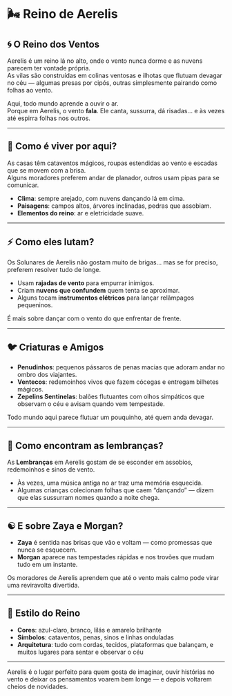 # 🌬️ Reino de Aerelis

## 🌀 O Reino dos Ventos

Aerelis é um reino lá no alto, onde o vento nunca dorme e as nuvens parecem ter vontade própria.  
As vilas são construídas em colinas ventosas e ilhotas que flutuam devagar no céu — algumas presas por cipós, outras simplesmente pairando como folhas ao vento.

Aqui, todo mundo aprende a ouvir o ar.  
Porque em Aerelis, o vento **fala**. Ele canta, sussurra, dá risadas... e às vezes até espirra folhas nos outros.

---

## 🌿 Como é viver por aqui?

As casas têm cataventos mágicos, roupas estendidas ao vento e escadas que se movem com a brisa.  
Alguns moradores preferem andar de planador, outros usam pipas para se comunicar.

- **Clima**: sempre arejado, com nuvens dançando lá em cima.
- **Paisagens**: campos altos, árvores inclinadas, pedras que assobiam.
- **Elementos do reino**: ar e eletricidade suave.

---

## ⚡ Como eles lutam?

Os Solunares de Aerelis não gostam muito de brigas... mas se for preciso, preferem resolver tudo de longe.

- Usam **rajadas de vento** para empurrar inimigos.
- Criam **nuvens que confundem** quem tenta se aproximar.
- Alguns tocam **instrumentos elétricos** para lançar relâmpagos pequeninos.

É mais sobre dançar com o vento do que enfrentar de frente.

---

## 🐦 Criaturas e Amigos

- **Penudinhos**: pequenos pássaros de penas macias que adoram andar no ombro dos viajantes.
- **Ventecos**: redemoinhos vivos que fazem cócegas e entregam bilhetes mágicos.
- **Zepelins Sentinelas**: balões flutuantes com olhos simpáticos que observam o céu e avisam quando vem tempestade.

Todo mundo aqui parece flutuar um pouquinho, até quem anda devagar.

---

## 🔔 Como encontram as lembranças?

As **Lembranças** em Aerelis gostam de se esconder em assobios, redemoinhos e sinos de vento.

- Às vezes, uma música antiga no ar traz uma memória esquecida.
- Algumas crianças colecionam folhas que caem “dançando” — dizem que elas sussurram nomes quando a noite chega.

---

## ☯️ E sobre Zaya e Morgan?

- **Zaya** é sentida nas brisas que vão e voltam — como promessas que nunca se esquecem.
- **Morgan** aparece nas tempestades rápidas e nos trovões que mudam tudo em um instante.

Os moradores de Aerelis aprendem que até o vento mais calmo pode virar uma reviravolta divertida.

---

## 🎨 Estilo do Reino

- **Cores**: azul-claro, branco, lilás e amarelo brilhante
- **Símbolos**: cataventos, penas, sinos e linhas onduladas
- **Arquitetura**: tudo com cordas, tecidos, plataformas que balançam, e muitos lugares para sentar e observar o céu

---

Aerelis é o lugar perfeito para quem gosta de imaginar, ouvir histórias no vento e deixar os pensamentos voarem bem longe — e depois voltarem cheios de novidades.